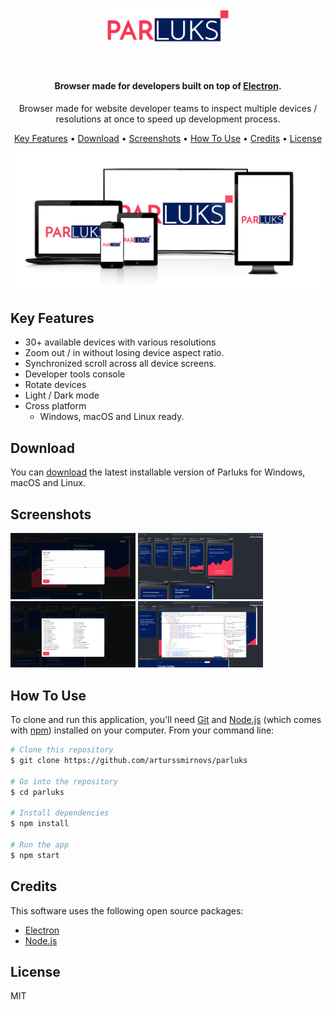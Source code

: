 
<h1 align="center">
  <a href="https://github.com/arturssmirnovs/parluks"><img src="https://raw.githubusercontent.com/arturssmirnovs/parluks/main/images/logo.png" alt="PARLUKS" width="200"></a>
  <br/>
  <br/>
</h1>

<h4 align="center">Browser made for developers built on top of <a href="http://electron.atom.io" target="_blank">Electron</a>.</h4>

<p align="center">Browser made for website developer teams to inspect multiple devices / resolutions at once to speed up development process.</p>

<p align="center">
  <a href="#key-features">Key Features</a> •
  <a href="#download">Download</a> •
  <a href="#screenshots">Screenshots</a> •
  <a href="#how-to-use">How To Use</a> •
  <a href="#credits">Credits</a> •
  <a href="#license">License</a>
</p>

![screenshot](https://raw.githubusercontent.com/arturssmirnovs/parluks/main/assets/6.png)

## Key Features

* 30+ available devices with various resolutions
* Zoom out / in without losing device aspect ratio.
* Synchronized scroll across all device screens.
* Developer tools console
* Rotate devices
* Light / Dark mode
* Cross platform
  - Windows, macOS and Linux ready.

## Download

You can [download](https://github.com/arturssmirnovs/parluks/releases/tag/1.0) the latest installable version of Parluks for Windows, macOS and Linux.

## Screenshots

<div align="left">
    <img src="https://raw.githubusercontent.com/arturssmirnovs/parluks/main/assets/1.png" width="200px">
    <img src="https://raw.githubusercontent.com/arturssmirnovs/parluks/main/assets/4.png" width="200px">
    <img src="https://raw.githubusercontent.com/arturssmirnovs/parluks/main/assets/3.png" width="200px">
    <img src="https://raw.githubusercontent.com/arturssmirnovs/parluks/main/assets/5.png" width="200px">
</div>


## How To Use

To clone and run this application, you'll need [Git](https://git-scm.com) and [Node.js](https://nodejs.org/en/download/) (which comes with [npm](http://npmjs.com)) installed on your computer. From your command line:

```bash
# Clone this repository
$ git clone https://github.com/arturssmirnovs/parluks

# Go into the repository
$ cd parluks

# Install dependencies
$ npm install

# Run the app
$ npm start
```

## Credits

This software uses the following open source packages:

- [Electron](http://electron.atom.io/)
- [Node.js](https://nodejs.org/)

## License

MIT
